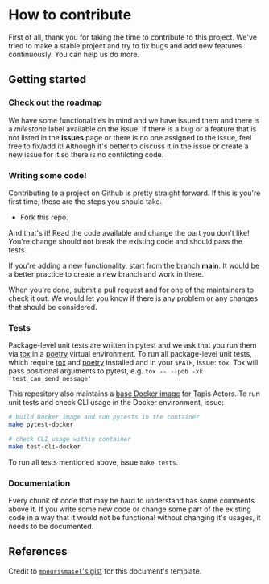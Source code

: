 # How to contribute

First of all, thank you for taking the time to contribute to this project. We've tried to make a stable project and try to fix bugs and add new features continuously. You can help us do more.

## Getting started

### Check out the roadmap

We have some functionalities in mind and we have issued them and there is a *milestone* label available on the issue. If there is a bug or a feature that is not listed in the **issues** page or there is no one assigned to the issue, feel free to fix/add it! Although it's better to discuss it in the issue or create a new issue for it so there is no confilcting code.

### Writing some code!

Contributing to a project on Github is pretty straight forward. If this is you're first time, these are the steps you should take.

- Fork this repo.

And that's it! Read the code available and change the part you don't like! You're change should not break the existing code and should pass the tests.

If you're adding a new functionality, start from the branch **main**. It would be a better practice to create a new branch and work in there.

When you're done, submit a pull request and for one of the maintainers to check it out. We would let you know if there is any problem or any changes that should be considered.

### Tests

Package-level unit tests are written in pytest and we ask that you run them via [tox][1] in a [poetry][2] virtual environment. To run all package-level unit tests, which require [tox][1] and [poetry][2] installed and in your `$PATH`, issue: `tox`. Tox will pass positional arguments to pytest, e.g. `tox -- --pdb -xk 'test_can_send_message'`

This repository also maintains a [base Docker image](./Dockerfile) for Tapis Actors. To run unit tests and check CLI usage in the Docker environment, issue:

```bash
# build Docker image and run pytests in the container
make pytest-docker

# check CLI usage within container
make test-cli-docker
```

To run all tests mentioned above, issue `make tests`.

### Documentation

Every chunk of code that may be hard to understand has some comments above it. If you write some new code or change some part of the existing code in a way that it would not be functional without changing it's usages, it needs to be documented.

## References

Credit to [`mpourismaiel`'s gist](https://gist.github.com/mpourismaiel/6a9eb6c69b5357d8bcc0) for this document's template.

[1]: https://tox.readthedocs.io
[2]: https://python-poetry.org
